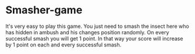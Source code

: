 # Smasher-game
It's very easy to play this game. You just need to smash the insect here who has hidden in ambush and his changes position randomly. 
On every successful smash you will get 1 point. In that way your score will increase by 1 point on each 
and every successful smash. 
